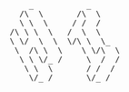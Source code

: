 <pre align="center">
        _           _           
      /\  \       /\  \         
      \ \  \     / /  /         
    /\ \ \  \   /  \  \         
    \ \/  \  \  \/\ \  \_       
     \  /\ \  \    \ \/\  \     
      \ \ \/_ /     \  /  /     
       \ \  \       / /  /      
        \/_ /       \/_ /       
                                
</pre>

